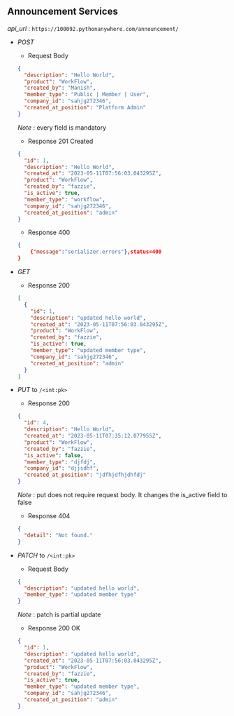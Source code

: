 ## Announcement Services

_api_url_ : `https://100092.pythonanywhere.com/announcement/`

- _POST_

  - Request Body

  ```json
  {
    "description": "Hello World",
    "product": "WorkFlow",
    "created_by": "Manish",
    "member_type": "Public | Member | User",
    "company_id": "sahjg272346",
    "created_at_position": "Platform Admin"
  }
  ```

  _Note_ : every field is mandatory

  - Response 201 Created

  ```json
  {
    "id": 1,
    "description": "Hello World",
    "created_at": "2023-05-11T07:56:03.043295Z",
    "product": "WorkFlow",
    "created_by": "fazzie",
    "is_active": true,
    "member_type": "workflow",
    "company_id": "sahjg272346",
    "created_at_position": "admin"
  }
  ```

  - Response 400

  ```json
  {
      {"message":"serializer.errors"},status=400
  }
  ```

- _GET_

  - Response 200

  ```json
  [
    {
      "id": 1,
      "description": "updated hello world",
      "created_at": "2023-05-11T07:56:03.043295Z",
      "product": "WorkFlow",
      "created_by": "fazzie",
      "is_active": true,
      "member_type": "updated member type",
      "company_id": "sahjg272346",
      "created_at_position": "admin"
    }
  ]
  ```

- _PUT_ to `/<int:pk>`

  - Response 200

  ```json
  {
    "id": 4,
    "description": "Hello World",
    "created_at": "2023-05-11T07:35:12.077955Z",
    "product": "WorkFlow",
    "created_by": "fazzie",
    "is_active": false,
    "member_type": "djfdj",
    "company_id": "djjsdhf",
    "created_at_position": "jdfhjdfhjdhfdj"
  }
  ```

  _Note_ : put does not require request body. It changes the is_active field to false

  - Response 404

  ```json
  {
    "detail": "Not found."
  }
  ```

- _PATCH_ to `/<int:pk>`

  - Request Body

  ```json
  {
    "description": "updated hello world",
    "member_type": "updated member type"
  }
  ```

  _Note_ : patch is partial update

  - Response 200 OK

  ```json
  {
    "id": 1,
    "description": "updated hello world",
    "created_at": "2023-05-11T07:56:03.043295Z",
    "product": "WorkFlow",
    "created_by": "fazzie",
    "is_active": true,
    "member_type": "updated member type",
    "company_id": "sahjg272346",
    "created_at_position": "admin"
  }
  ```
